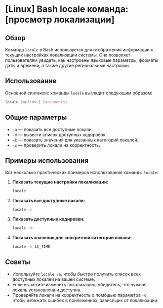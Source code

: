 # [Linux] Bash locale команда: [просмотр локализации]

## Обзор
Команда `locale` в Bash используется для отображения информации о текущих настройках локализации системы. Она позволяет пользователям увидеть, как настроены языковые параметры, форматы даты и времени, а также другие региональные настройки.

## Использование
Основной синтаксис команды `locale` выглядит следующим образом:

```bash
locale [options] [arguments]
```

## Общие параметры
- `-a` — показать все доступные локали.
- `-m` — вывести список доступных кодировок.
- `-k` — показать значения для указанных категорий локалей.
- `-c` — проверить локали на корректность.

## Примеры использования
Вот несколько практических примеров использования команды `locale`:

1. **Показать текущие настройки локализации:**
   ```bash
   locale
   ```

2. **Показать все доступные локали:**
   ```bash
   locale -a
   ```

3. **Показать доступные кодировки:**
   ```bash
   locale -m
   ```

4. **Показать значения для конкретной категории локали:**
   ```bash
   locale -k LC_TIME
   ```

## Советы
- Используйте `locale -a`, чтобы быстро получить список всех доступных локалей на вашей системе.
- Если вы хотите изменить локализацию, убедитесь, что нужная локаль установлена и доступна.
- Проверяйте локали на корректность с помощью параметра `-c`, чтобы избежать ошибок в приложениях, зависящих от локализации.